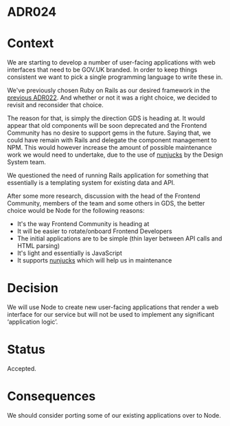 # ADR024

# Context

We are starting to develop a number of user-facing applications with web
interfaces that need to be GOV.UK branded. In order to keep things consistent
we want to pick a single programming language to write these in.

We've previously chosen Ruby on Rails as our desired framework in the [previous
ADR022].  And whether or not it was a right choice, we decided to revisit and
reconsider that choice.

The reason for that, is simply the direction GDS is heading at. It would appear
that old components will be soon deprecated and the Frontend Community has no
desire to support gems in the future. Saying that, we could have remain with
Rails and delegate the component management to NPM. This would however increase
the amount of possible maintenance work we would need to undertake, due to the
use of [nunjucks] by the Design System team.

We questioned the need of running Rails application for something that
essentially is a templating system for existing data and API.

After some more research, discussion with the head of the Frontend Community,
members of the team and some others in GDS, the better choice would be Node for
the following reasons:

* It's the way Frontend Community is heading at
* It will be easier to rotate/onboard Frontend Developers
* The initial applications are to be simple (thin layer between API calls and
  HTML parsing)
* It's light and essentially is JavaScript
* It supports [nunjucks] which will help us in maintenance

# Decision

We will use Node to create new user-facing applications that render a web
interface for our service but will not be used to implement any significant
‘application logic’.

# Status

Accepted.

# Consequences

We should consider porting some of our existing applications over to Node.

[nunjucks]: https://mozilla.github.io/nunjucks/
[previous ADR022]: /architecture_decision_records/ADR024-web-app-language-and-framework-selection-2/

